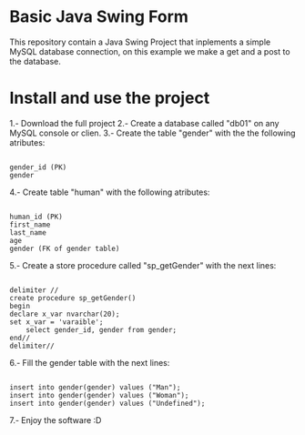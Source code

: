 # Basic Java Swing Form
This repository contain a Java Swing Project that inplements a simple MySQL database connection, on this example we make a get and a post to the database.

Install and use the project
=================

1.- Download the full project
2.- Create a database called "db01" on any MySQL console or clien.
3.- Create the table "gender" with the the following atributes: 
```

gender_id (PK)
gender

```
4.- Create table "human" with the following atributes:
```

human_id (PK)
first_name
last_name
age
gender (FK of gender table)

```
5.-  Create a store procedure called "sp_getGender" with the next lines:
```

delimiter //
create procedure sp_getGender()
begin
declare x_var nvarchar(20);
set x_var = 'varaible';
	select gender_id, gender from gender;
end//
delimiter//

```
6.- Fill the gender table with the next lines:
```

insert into gender(gender) values ("Man");
insert into gender(gender) values ("Woman");
insert into gender(gender) values ("Undefined");

```
7.- Enjoy the software :D
